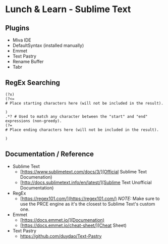 # Lunch & Learn - Sublime Text

## Plugins
- Miva IDE
- DefaultSyntax (installed manually)
- Emmet
- Text Pastry
- Rename Buffer
- Tabr

## RegEx Searching
```
(?x)
(?<=
# Place starting characters here (will not be included in the result).

)
.*? # Used to match any character between the "start" and "end" expressions (non-greedy).
(?=
# Place ending characters here (will not be included in the result).

)
```

## Documentation / Reference
- Sublime Text
	* [https://www.sublimetext.com/docs/3/](Official Sublime Text Documenation)
	* [http://docs.sublimetext.info/en/latest/](Sublime Text Unofficial Documentation)
- RegEx
	* [https://regex101.com/](https://regex101.com/) *NOTE:* Make sure to use the PRCE engine as it's the closest to Sublime Text's custom one.
- Emmet
	* [https://docs.emmet.io/](Documenation)
	* [https://docs.emmet.io/cheat-sheet/](Cheat Sheet)
- Text Pastry
	* https://github.com/duydao/Text-Pastry
